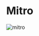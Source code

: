 # Mitro

![mitro](https://socialify.git.ci/ratanparai/mitro/image?description=1&descriptionEditable=Social%20network%20for%20everyone&forks=1&issues=1&language=1&name=1&owner=1&pattern=Circuit%20Board&pulls=1&stargazers=1&theme=Auto)
